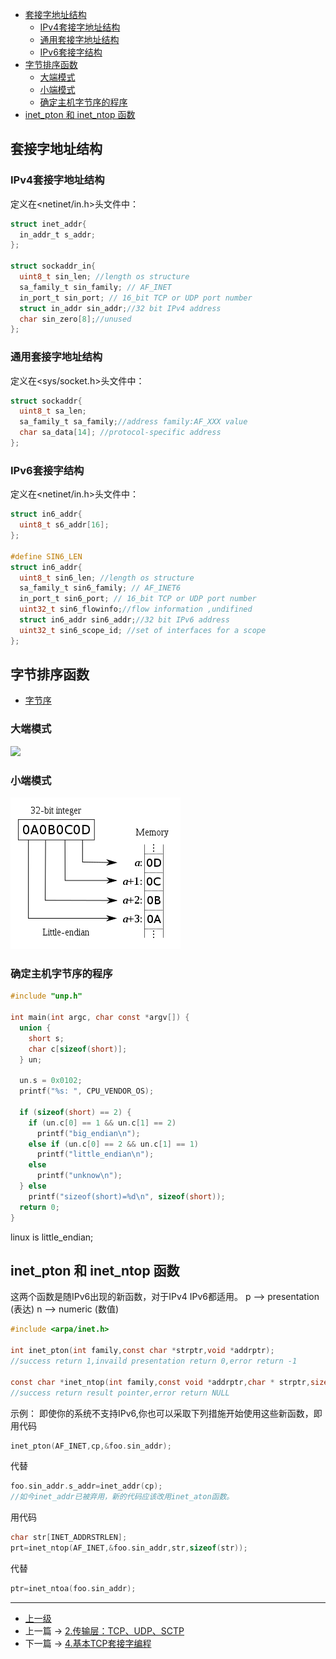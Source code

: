 <!-- 3.套接字编程简介 -->


<!-- @import "[TOC]" {cmd="toc" depthFrom=1 depthTo=6 orderedList=false} -->
<!-- code_chunk_output -->

- [套接字地址结构](#套接字地址结构)
  - [IPv4套接字地址结构](#ipv4套接字地址结构)
  - [通用套接字地址结构](#通用套接字地址结构)
  - [IPv6套接字结构](#ipv6套接字结构)
- [字节排序函数](#字节排序函数)
  - [大端模式](#大端模式)
  - [小端模式](#小端模式)
  - [确定主机字节序的程序](#确定主机字节序的程序)
- [inet_pton 和 inet_ntop 函数](#inet_pton-和-inet_ntop-函数)

<!-- /code_chunk_output -->


## 套接字地址结构

### IPv4套接字地址结构

定义在<netinet/in.h>头文件中：

```c
struct inet_addr{
  in_addr_t s_addr;
};

struct sockaddr_in{
  uint8_t sin_len; //length os structure
  sa_family_t sin_family; // AF_INET
  in_port_t sin_port; // 16_bit TCP or UDP port number
  struct in_addr sin_addr;//32 bit IPv4 address
  char sin_zero[8];//unused
};
```

### 通用套接字地址结构
定义在<sys/socket.h>头文件中：
```c
struct sockaddr{
  uint8_t sa_len;
  sa_family_t sa_family;//address family:AF_XXX value
  char sa_data[14]; //protocol-specific address
};
```

### IPv6套接字结构

定义在<netinet/in.h>头文件中：

```c
struct in6_addr{
  uint8_t s6_addr[16];
};

#define SIN6_LEN
struct in6_addr{
  uint8_t sin6_len; //length os structure
  sa_family_t sin6_family; // AF_INET6
  in_port_t sin6_port; // 16_bit TCP or UDP port number
  uint32_t sin6_flowinfo;//flow information ,undifined
  struct in6_addr sin6_addr;//32 bit IPv6 address
  uint32_t sin6_scope_id; //set of interfaces for a scope
};
```

## 字节排序函数

* [字节序](https://zh.wikipedia.org/wiki/%E5%AD%97%E8%8A%82%E5%BA%8F)

### 大端模式

![](../images/socket_program_into_201710302305_1.png)

### 小端模式

![](../images/socket_program_into_201710302305_2.png)

### 确定主机字节序的程序

```c
#include "unp.h"

int main(int argc, char const *argv[]) {
  union {
    short s;
    char c[sizeof(short)];
  } un;

  un.s = 0x0102;
  printf("%s: ", CPU_VENDOR_OS);

  if (sizeof(short) == 2) {
    if (un.c[0] == 1 && un.c[1] == 2)
      printf("big_endian\n");
    else if (un.c[0] == 2 && un.c[1] == 1)
      printf("little_endian\n");
    else
      printf("unknow\n");
  } else
    printf("sizeof(short)=%d\n", sizeof(short));
  return 0;
}
```
linux is little_endian;

## inet_pton 和 inet_ntop 函数
这两个函数是随IPv6出现的新函数，对于IPv4 IPv6都适用。
p --> presentation (表达)
n --> numeric (数值)
```c
#include <arpa/inet.h>

int inet_pton(int family,const char *strptr,void *addrptr);
//success return 1,invaild presentation return 0,error return -1

const char *inet_ntop(int family,const void *addrptr,char * strptr,size_t len);
//success return result pointer,error return NULL
```

示例：
即使你的系统不支持IPv6,你也可以采取下列措施开始使用这些新函数，即用代码
```c
inet_pton(AF_INET,cp,&foo.sin_addr);
```
代替
```c
foo.sin_addr.s_addr=inet_addr(cp);
//如今inet_addr已被弃用，新的代码应该改用inet_aton函数。
```
用代码
```c
char str[INET_ADDRSTRLEN];
prt=inet_ntop(AF_INET,&foo.sin_addr,str,sizeof(str));
```
代替
```c
ptr=inet_ntoa(foo.sin_addr);
```


---
- [上一级](README.md)
- 上一篇 -> [2.传输层：TCP、UDP、SCTP](2_transport_layer.md)
- 下一篇 -> [4.基本TCP套接字编程](4_basic_tcp_socket.md)
